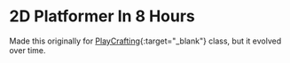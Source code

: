 # 2D Platformer In 8 Hours

Made this originally for [PlayCrafting](https://playcrafting.com/){:target="_blank"} class, but it evolved over time.
